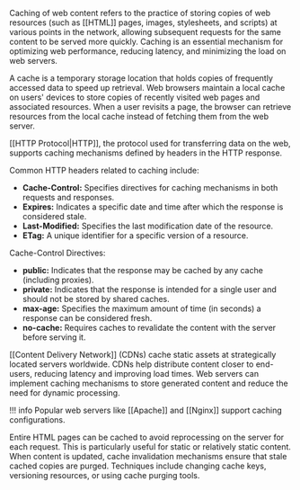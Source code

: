 Caching of web content refers to the practice of storing copies of web resources (such as [[HTML]] pages, images, stylesheets, and scripts) at various points in the network, allowing subsequent requests for the same content to be served more quickly. Caching is an essential mechanism for optimizing web performance, reducing latency, and minimizing the load on web servers.

A cache is a temporary storage location that holds copies of frequently accessed data to speed up retrieval. Web browsers maintain a local cache on users' devices to store copies of recently visited web pages and associated resources. When a user revisits a page, the browser can retrieve resources from the local cache instead of fetching them from the web server.

[[HTTP Protocol|HTTP]], the protocol used for transferring data on the web, supports caching mechanisms defined by headers in the HTTP response.

Common HTTP headers related to caching include:

- **Cache-Control:** Specifies directives for caching mechanisms in both requests and responses.
- **Expires:** Indicates a specific date and time after which the response is considered stale.
- **Last-Modified:** Specifies the last modification date of the resource.
- **ETag:** A unique identifier for a specific version of a resource.

Cache-Control Directives:

- **public:** Indicates that the response may be cached by any cache (including proxies).
- **private:** Indicates that the response is intended for a single user and should not be stored by shared caches.
- **max-age:** Specifies the maximum amount of time (in seconds) a response can be considered fresh.
- **no-cache:** Requires caches to revalidate the content with the server before serving it.

[[Content Delivery Network]] (CDNs) cache static assets at strategically located servers worldwide. CDNs help distribute content closer to end-users, reducing latency and improving load times. Web servers can implement caching mechanisms to store generated content and reduce the need for dynamic processing.

!!! info
Popular web servers like [[Apache]] and [[Nginx]] support caching configurations.

Entire HTML pages can be cached to avoid reprocessing on the server for each request. This is particularly useful for static or relatively static content. When content is updated, cache invalidation mechanisms ensure that stale cached copies are purged. Techniques include changing cache keys, versioning resources, or using cache purging tools.
